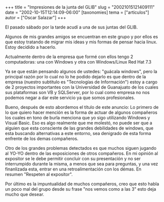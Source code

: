 +++
title = "Impresiones de la junta del GLIB"
slug = "20021015121409111"
date = "2002-10-15T12:14:09-06:00"
[taxonomies]
tema = ["articulos"]
autor = ["Oscar Salazar"]
+++

El pasado sábado por la tarde acudí a una de sus juntas del GLIB.

Algunos de mis grandes amigos se encuentran en este grupo y por ellos es
que estoy tratando de migrar mis ideas y mis formas de pensar hacia
linux. Estoy decidido a hacerlo.

<!-- more -->
Actualmente dentro de la empresa que formé con ellos tengo 2
computadoras: una con Windows y otra con Windows/Linux Red Hat 7.3

Ya se que están pensando algunos de ustedes: "guácala windows", pero la
principal razón por lo cual no lo he podido dejarlo es que dentro de la
empresa (nuestro subtitulo es "Tecnologías de Información") estoy a
cargo de 2 proyectos importantes con la Universidad de Guanajuato de los
cuales sus plataformas son VB y SQLServer, por lo cual como empresa no
nos podemos negar a dar este servicio ya que somos profesionales.

Bueno, después de esto abordemos el título de este anuncio: Lo primero
de lo que quiero hacer mención es la forma de actuar de algunos
compañeros los cuales en tono de burla menciona que yo sigo utilizando
Windows y Visual Basic. Eso es algo realmente que me molestó, no puede
ser que a alguien que esta consciente de las grandes debilidades de
windows, que esta buscando alternativas a este entorno, sea denigrado de
esta forma enfrente de los demas compañeros.

Otro de los grandes problemas detectados es que muchos siguen jugando al
YO-YO dentro de las exposiciones de otros compañeros. En mi opinión al
expositor se le debe permitir concluir con su presentación y no ser
interrumpido durante la misma, a menos que sea para preguntas, y una vez
finanlizada esta, entrar en una retroalimentación con los démas. En
resumen "Respeten al expositor".

Por último es la impuntualidad de muchos compañeros, creo que esto habla
un poco mal del grupo desde su frase "nos vemos como a las 3" esto deja
mucho que desear.

